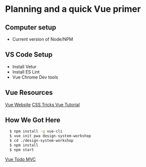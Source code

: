 # Planning and a quick Vue primer

## Computer setup

- Current version of Node/NPM

## VS Code Setup

- Install Vetur
- Install ES Lint
- Vue Chrome Dev tools

## Vue Resources

[Vue Website](https://vuejs.org/)
[CSS Tricks Vue Tutorial](https://css-tricks.com/guides/vue/)

## How We Got Here

```bash
  $ npm install -g vue-cli
  $ vue init pwa design-system-workshop
  $ cd ./design-system-workshop
  $ npm install
  $ npm start
```

[Vue Todo MVC](https://vuejs.org/v2/examples/todomvc.html)

